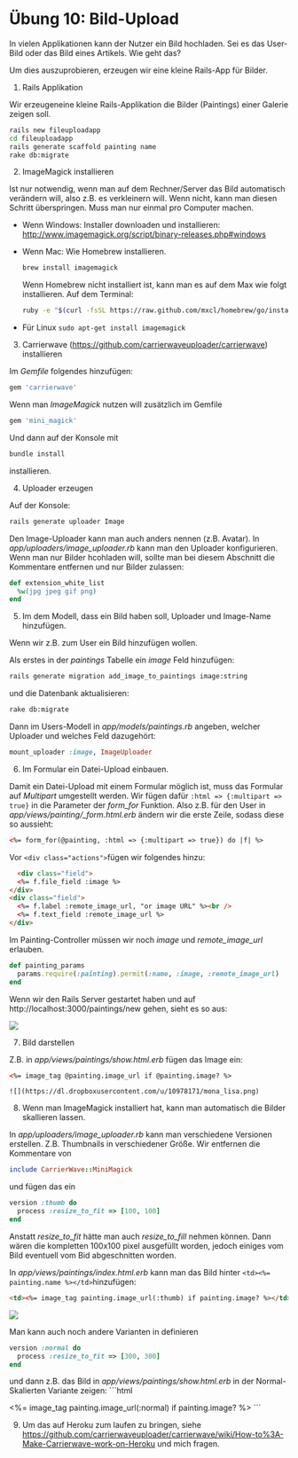 # Übung 10: Bild-Upload

In vielen Applikationen kann der Nutzer ein Bild hochladen. Sei es das User-Bild oder das Bild eines Artikels. Wie geht das?

Um dies auszuprobieren, erzeugen wir eine kleine Rails-App für Bilder.

1. Rails Applikation

  Wir erzeugeneine kleine Rails-Applikation die Bilder (Paintings) einer Galerie zeigen soll.
  
  ```bash
  rails new fileuploadapp
  cd fileuploadapp
  rails generate scaffold painting name
  rake db:migrate
  ```
  
2. ImageMagick installieren

  Ist nur notwendig, wenn man auf dem Rechner/Server das Bild automatisch verändern will, also z.B. es verkleinern will. Wenn nicht, kann man diesen Schritt überspringen. Muss man nur einmal pro Computer machen.
  
  * Wenn Windows: Installer downloaden und installieren: http://www.imagemagick.org/script/binary-releases.php#windows 
  * Wenn Mac: Wie Homebrew installieren.
    ```bash
    brew install imagemagick
    ```
    Wenn Homebrew nicht installiert ist, kann man es auf dem Max wie folgt installieren. Auf dem Terminal:
    ```bash
    ruby -e "$(curl -fsSL https://raw.github.com/mxcl/homebrew/go/install)"
    ```
    
  * Für Linux ```sudo apt-get install imagemagick```
  
3. Carrierwave (https://github.com/carrierwaveuploader/carrierwave) installieren

  Im *Gemfile* folgendes hinzufügen:

  ```ruby
  gem 'carrierwave'
  ```
  Wenn man *ImageMagick* nutzen will zusätzlich im Gemfile
  ```ruby
  gem 'mini_magick'
  ```  
  
  Und dann auf der Konsole mit
  ```bash
  bundle install
  ```
  installieren.
  
4. Uploader erzeugen

  Auf der Konsole:
  ```bash
  rails generate uploader Image
  ```
  
  Den Image-Uploader kann man auch anders nennen (z.B. Avatar). In *app/uploaders/image_uploader.rb* kann man den Uploader konfigurieren. Wenn man nur Bilder hcohladen will, sollte man bei diesem Abschnitt die Kommentare entfernen und nur Bilder zulassen:
  ```ruby
  def extension_white_list
    %w(jpg jpeg gif png)
  end
  ```

5. Im dem Modell, dass ein Bild haben soll, Uploader und Image-Name hinzufügen.

  Wenn wir z.B. zum User ein Bild hinzufügen wollen. 
  
  Als erstes in der *paintings* Tabelle ein *image* Feld hinzufügen:
  ```bash
  rails generate migration add_image_to_paintings image:string
  ```
  und die Datenbank aktualisieren:
  ```bash
  rake db:migrate
  ```
  Dann im Users-Modell in *app/models/paintings.rb* angeben, welcher Uploader und welches Feld dazugehört:
  ```ruby
  mount_uploader :image, ImageUploader
  ```
  
6. Im Formular ein Datei-Upload einbauen.

  Damit ein Datei-Upload mit einem Formular möglich ist, muss das Formular auf *Multipart* umgestellt werden. Wir fügen dafür ```:html => {:multipart => true}``` in die Parameter der *form_for* Funktion. Also z.B. für den User in *app/views/painting/_form.html.erb* ändern wir die erste Zeile, sodass diese so aussieht:
  ```html
  <%= form_for(@painting, :html => {:multipart => true}) do |f| %>
  ```
  
  Vor ```<div class="actions">```fügen wir folgendes hinzu:
  ```html
    <div class="field">
    <%= f.file_field :image %>
  </div>
  <div class="field">
    <%= f.label :remote_image_url, "or image URL" %><br />
    <%= f.text_field :remote_image_url %>
  </div>
  ```
  
  Im Painting-Controller müssen wir noch *image* und *remote_image_url* erlauben.
  ```ruby
  def painting_params
    params.require(:painting).permit(:name, :image, :remote_image_url)
  end
  ```
  
  Wenn wir den Rails Server gestartet haben und auf http://localhost:3000/paintings/new gehen, sieht es so aus:
  
  ![](https://dl.dropboxusercontent.com/u/10978171/fileupload.png)
  
  
7. Bild darstellen

  Z.B. in *app/views/paintings/show.html.erb* fügen das Image ein:
  
  ```html
  <%= image_tag @painting.image_url if @painting.image? %>
  ```

    ![](https://dl.dropboxusercontent.com/u/10978171/mona_lisa.png)
    
8. Wenn man ImageMagick installiert hat, kann man automatisch die Bilder skallieren lassen.

  In *app/uploaders/image_uploader.rb* kann man verschiedene Versionen erstellen. Z.B. Thumbnails in verschiedener Größe. Wir entfernen die Kommentare von 
  
  ```ruby
  include CarrierWave::MiniMagick
  ```
  und fügen das ein
  ```ruby
  version :thumb do
    process :resize_to_fit => [100, 100]
  end
  ```
  Anstatt *resize_to_fit* hätte man auch *resize_to_fill* nehmen können. Dann wären die kompletten 100x100 pixel ausgefüllt worden, jedoch einiges vom Bild eventuell vom Bid abgeschnitten worden.
  
  In *app/views/paintings/index.html.erb* kann man das Bild hinter ```<td><%= painting.name %></td>```hinzufügen:
  ```html
  <td><%= image_tag painting.image_url(:thumb) if painting.image? %></td>
  ```
  
  ![](https://dl.dropboxusercontent.com/u/10978171/thumbnails.png)
  
  Man kann auch noch andere Varianten in definieren
  ```ruby
  version :normal do
    process :resize_to_fit => [300, 300]
  end
  ```
  
  und dann z.B. das Bild in *app/views/paintings/show.html.erb* in der Normal-Skalierten Variante zeigen:
    ```html
  <td><%= image_tag painting.image_url(:normal) if painting.image? %></td>
  ```
  
9. Um das auf Heroku zum laufen zu bringen, siehe https://github.com/carrierwaveuploader/carrierwave/wiki/How-to%3A-Make-Carrierwave-work-on-Heroku und mich fragen.
  
